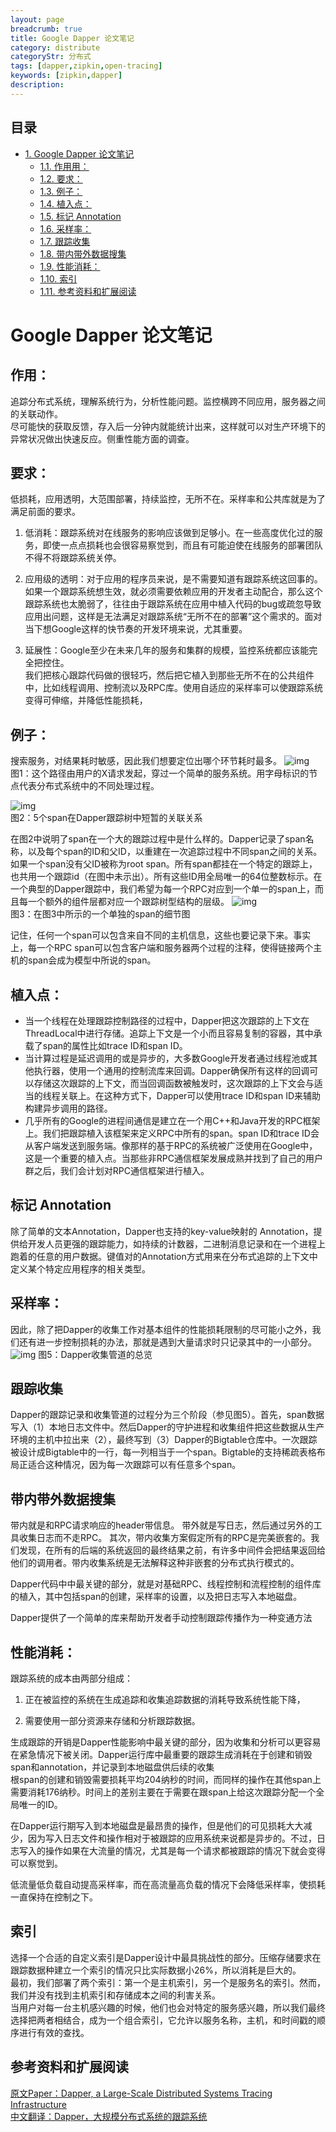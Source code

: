 ```yaml
---
layout: page
breadcrumb: true
title: Google Dapper 论文笔记
category: distribute
categoryStr: 分布式
tags: [dapper,zipkin,open-tracing]
keywords: [zipkin,dapper]
description: 
---
```



<div id="table-of-contents">
<h2>目录</h2>
<div id="text-table-of-contents">
<ul>
<li><a href="#sec-1">1. Google Dapper 论文笔记</a>
<ul>
<li><a href="#sec-1-1">1.1. 作用用：</a></li>
<li><a href="#sec-1-2">1.2. 要求：</a></li>
<li><a href="#sec-1-3">1.3. 例子：</a></li>
<li><a href="#sec-1-4">1.4. 植入点：</a></li>
<li><a href="#sec-1-5">1.5. 标记 Annotation</a></li>
<li><a href="#sec-1-6">1.6. 采样率：</a></li>
<li><a href="#sec-1-7">1.7. 跟踪收集</a></li>
<li><a href="#sec-1-8">1.8. 带内带外数据搜集</a></li>
<li><a href="#sec-1-9">1.9. 性能消耗：</a></li>
<li><a href="#sec-1-10">1.10. 索引</a></li>
<li><a href="#sec-1-11">1.11. 参考资料和扩展阅读</a></li>
</ul>
</li>
</ul>
</div>
</div>

# Google Dapper 论文笔记<a id="sec-1" name="sec-1"></a>

## 作用：<a id="sec-1-1" name="sec-1-1"></a>

追踪分布式系统，理解系统行为，分析性能问题。监控横跨不同应用，服务器之间的关联动作。  
尽可能快的获取反馈，存入后一分钟内就能统计出来，这样就可以对生产环境下的异常状况做出快速反应。侧重性能方面的调查。  

## 要求：<a id="sec-1-2" name="sec-1-2"></a>

低损耗，应用透明，大范围部署，持续监控，无所不在。采样率和公共库就是为了满足前面的要求。  
1.  低消耗：跟踪系统对在线服务的影响应该做到足够小。在一些高度优化过的服务，即使一点点损耗也会很容易察觉到，而且有可能迫使在线服务的部署团队不得不将跟踪系统关停。

2.  应用级的透明：对于应用的程序员来说，是不需要知道有跟踪系统这回事的。  
    如果一个跟踪系统想生效，就必须需要依赖应用的开发者主动配合，那么这个跟踪系统也太脆弱了，往往由于跟踪系统在应用中植入代码的bug或疏忽导致应用出问题，这样是无法满足对跟踪系统“无所不在的部署”这个需求的。面对当下想Google这样的快节奏的开发环境来说，尤其重要。

3.  延展性：Google至少在未来几年的服务和集群的规模，监控系统都应该能完全把控住。  
    我们把核心跟踪代码做的很轻巧，然后把它植入到那些无所不在的公共组件中，比如线程调用、控制流以及RPC库。使用自适应的采样率可以使跟踪系统变得可伸缩，并降低性能损耗，

## 例子：<a id="sec-1-3" name="sec-1-3"></a>

搜索服务，对结果耗时敏感，因此我们想要定位出哪个环节耗时最多。
![img](/img/life/2017-03-14-Google-Dapper-1.png)  
图1：这个路径由用户的X请求发起，穿过一个简单的服务系统。用字母标识的节点代表分布式系统中的不同处理过程。

![img](/img/life/2017-03-14-Google-Dapper-2.png)  
图2：5个span在Dapper跟踪树中短暂的关联关系

在图2中说明了span在一个大的跟踪过程中是什么样的。Dapper记录了span名称，以及每个span的ID和父ID，以重建在一次追踪过程中不同span之间的关系。如果一个span没有父ID被称为root span。所有span都挂在一个特定的跟踪上，也共用一个跟踪id（在图中未示出）。所有这些ID用全局唯一的64位整数标示。在一个典型的Dapper跟踪中，我们希望为每一个RPC对应到一个单一的span上，而且每一个额外的组件层都对应一个跟踪树型结构的层级。
![img](/img/life/2017-03-14-Google-Dapper-3.png)  
图3：在图3中所示的一个单独的span的细节图

记住，任何一个span可以包含来自不同的主机信息，这些也要记录下来。事实上，每一个RPC span可以包含客户端和服务器两个过程的注释，使得链接两个主机的span会成为模型中所说的span。

## 植入点：<a id="sec-1-4" name="sec-1-4"></a>

-   当一个线程在处理跟踪控制路径的过程中，Dapper把这次跟踪的上下文在ThreadLocal中进行存储。追踪上下文是一个小而且容易复制的容器，其中承载了span的属性比如trace ID和span ID。
-   当计算过程是延迟调用的或是异步的，大多数Google开发者通过线程池或其他执行器，使用一个通用的控制流库来回调。Dapper确保所有这样的回调可以存储这次跟踪的上下文，而当回调函数被触发时，这次跟踪的上下文会与适当的线程关联上。在这种方式下，Dapper可以使用trace ID和span ID来辅助构建异步调用的路径。
-   几乎所有的Google的进程间通信是建立在一个用C++和Java开发的RPC框架上。我们把跟踪植入该框架来定义RPC中所有的span。span ID和trace ID会从客户端发送到服务端。像那样的基于RPC的系统被广泛使用在Google中，这是一个重要的植入点。当那些非RPC通信框架发展成熟并找到了自己的用户群之后，我们会计划对RPC通信框架进行植入。

## 标记 Annotation<a id="sec-1-5" name="sec-1-5"></a>

除了简单的文本Annotation，Dapper也支持的key-value映射的 Annotation，提供给开发人员更强的跟踪能力，如持续的计数器，二进制消息记录和在一个进程上跑着的任意的用户数据。键值对的Annotation方式用来在分布式追踪的上下文中定义某个特定应用程序的相关类型。

## 采样率：<a id="sec-1-6" name="sec-1-6"></a>

因此，除了把Dapper的收集工作对基本组件的性能损耗限制的尽可能小之外，我们还有进一步控制损耗的办法，那就是遇到大量请求时只记录其中的一小部分。
![img](/img/life/2017-03-14-Google-Dapper-5.png)
图5：Dapper收集管道的总览

## 跟踪收集<a id="sec-1-7" name="sec-1-7"></a>

Dapper的跟踪记录和收集管道的过程分为三个阶段（参见图5）。首先，span数据写入（1）本地日志文件中。然后Dapper的守护进程和收集组件把这些数据从生产环境的主机中拉出来（2），最终写到（3）Dapper的Bigtable仓库中。一次跟踪被设计成Bigtable中的一行，每一列相当于一个span。Bigtable的支持稀疏表格布局正适合这种情况，因为每一次跟踪可以有任意多个span。

## 带内带外数据搜集<a id="sec-1-8" name="sec-1-8"></a>

带内就是和RPC请求响应的header带信息。
带外就是写日志，然后通过另外的工具收集日志而不走RPC。
其次，带内收集方案假定所有的RPC是完美嵌套的。我们发现，在所有的后端的系统返回的最终结果之前，有许多中间件会把结果返回给他们的调用者。带内收集系统是无法解释这种非嵌套的分布式执行模式的。

Dapper代码中中最关键的部分，就是对基础RPC、线程控制和流程控制的组件库的植入，其中包括span的创建，采样率的设置，以及把日志写入本地磁盘。

Dapper提供了一个简单的库来帮助开发者手动控制跟踪传播作为一种变通方法

## 性能消耗：<a id="sec-1-9" name="sec-1-9"></a>

跟踪系统的成本由两部分组成：

1.  正在被监控的系统在生成追踪和收集追踪数据的消耗导致系统性能下降，

2.  需要使用一部分资源来存储和分析跟踪数据。

生成跟踪的开销是Dapper性能影响中最关键的部分，因为收集和分析可以更容易在紧急情况下被关闭。Dapper运行库中最重要的跟踪生成消耗在于创建和销毁span和annotation，并记录到本地磁盘供后续的收集  
根span的创建和销毁需要损耗平均204纳秒的时间，而同样的操作在其他span上需要消耗176纳秒。时间上的差别主要在于需要在跟span上给这次跟踪分配一个全局唯一的ID。  

在Dapper运行期写入到本地磁盘是最昂贵的操作，但是他们的可见损耗大大减少，因为写入日志文件和操作相对于被跟踪的应用系统来说都是异步的。不过，日志写入的操作如果在大流量的情况，尤其是每一个请求都被跟踪的情况下就会变得可以察觉到。

低流量低负载自动提高采样率，而在高流量高负载的情况下会降低采样率，使损耗一直保持在控制之下。  

## 索引<a id="sec-1-10" name="sec-1-10"></a>

选择一个合适的自定义索引是Dapper设计中最具挑战性的部分。压缩存储要求在跟踪数据种建立一个索引的情况只比实际数据小26%，所以消耗是巨大的。  
最初，我们部署了两个索引：第一个是主机索引，另一个是服务名的索引。然而，我们并没有找到主机索引和存储成本之间的利害关系。  
当用户对每一台主机感兴趣的时候，他们也会对特定的服务感兴趣，所以我们最终选择把两者相结合，成为一个组合索引，它允许以服务名称，主机，和时间戳的顺序进行有效的查找。  

## 参考资料和扩展阅读<a id="sec-1-11" name="sec-1-11"></a>

[原文Paper：Dapper, a Large-Scale Distributed Systems Tracing Infrastructure](http://static.googleusercontent.com/media/research.google.com/en/us/pubs/archive/36356.pdf)  
[中文翻译：Dapper，大规模分布式系统的跟踪系统](http://bigbully.github.io/Dapper-translation/)  
